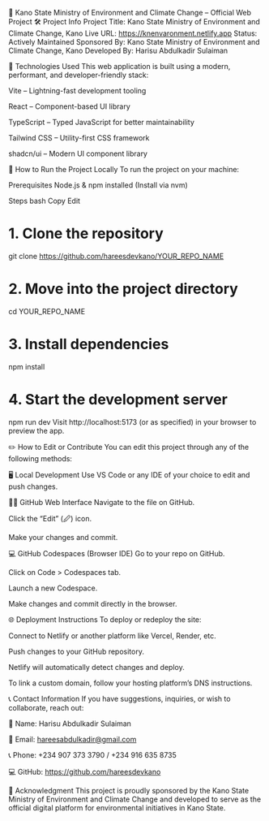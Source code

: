 🌿 Kano State Ministry of Environment and Climate Change – Official Web Project
🛠️ Project Info
Project Title: Kano State Ministry of Environment and Climate Change, Kano
Live URL: https://knenvaronment.netlify.app
Status: Actively Maintained
Sponsored By: Kano State Ministry of Environment and Climate Change, Kano
Developed By: Harisu Abdulkadir Sulaiman

🧩 Technologies Used
This web application is built using a modern, performant, and developer-friendly stack:

Vite – Lightning-fast development tooling

React – Component-based UI library

TypeScript – Typed JavaScript for better maintainability

Tailwind CSS – Utility-first CSS framework

shadcn/ui – Modern UI component library

🔧 How to Run the Project Locally
To run the project on your machine:

Prerequisites
Node.js & npm installed (Install via nvm)

Steps
bash
Copy
Edit
# 1. Clone the repository
git clone https://github.com/hareesdevkano/YOUR_REPO_NAME

# 2. Move into the project directory
cd YOUR_REPO_NAME

# 3. Install dependencies
npm install

# 4. Start the development server
npm run dev
Visit http://localhost:5173 (or as specified) in your browser to preview the app.

✏️ How to Edit or Contribute
You can edit this project through any of the following methods:

🖥️ Local Development
Use VS Code or any IDE of your choice to edit and push changes.

🧑‍💻 GitHub Web Interface
Navigate to the file on GitHub.

Click the “Edit” (🖉) icon.

Make your changes and commit.

💻 GitHub Codespaces (Browser IDE)
Go to your repo on GitHub.

Click on Code > Codespaces tab.

Launch a new Codespace.

Make changes and commit directly in the browser.

🌐 Deployment Instructions
To deploy or redeploy the site:

Connect to Netlify or another platform like Vercel, Render, etc.

Push changes to your GitHub repository.

Netlify will automatically detect changes and deploy.

To link a custom domain, follow your hosting platform’s DNS instructions.

📞 Contact Information
If you have suggestions, inquiries, or wish to collaborate, reach out:

👤 Name: Harisu Abdulkadir Sulaiman

📧 Email: hareesabdulkadir@gmail.com

📞 Phone: +234 907 373 3790 / +234 916 635 8735

💻 GitHub: https://github.com/hareesdevkano

🤝 Acknowledgment
This project is proudly sponsored by the Kano State Ministry of Environment and Climate Change and developed to serve as the official digital platform for environmental initiatives in Kano State.

